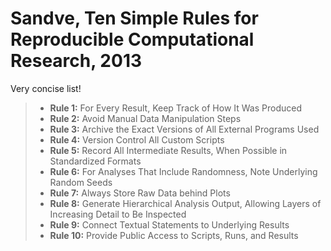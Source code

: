# Sandve, Ten Simple Rules for Reproducible Computational Research, 2013

Very concise list!

> - **Rule 1:** For Every Result, Keep Track of How It Was Produced
> - **Rule 2:** Avoid Manual Data Manipulation Steps
> - **Rule 3:** Archive the Exact Versions of All External Programs Used
> - **Rule 4:** Version Control All Custom Scripts
> - **Rule 5:** Record All Intermediate Results, When Possible in Standardized
>   Formats
> - **Rule 6:** For Analyses That Include Randomness, Note Underlying Random
>   Seeds
> - **Rule 7:** Always Store Raw Data behind Plots
> - **Rule 8:** Generate Hierarchical Analysis Output, Allowing Layers of
>   Increasing Detail to Be Inspected
> - **Rule 9:** Connect Textual Statements to Underlying Results
> - **Rule 10:** Provide Public Access to Scripts, Runs, and Results

[Sandve2013]: http://journals.plos.org/ploscompbiol/article?id=10.1371/journal.pcbi.1003285
